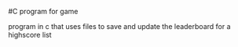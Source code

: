 #C program for game

program in c that uses files to save and update the leaderboard for a highscore list
